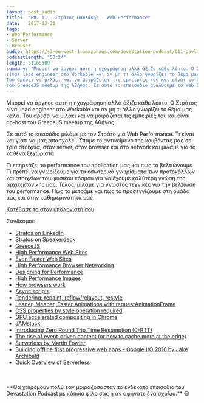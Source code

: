 ```yaml
---
layout: post_audio
title:  "Επ. 11 - Στράτος Παυλάκης - Web Performance"
date:   2017-03-31
tags:
- Web Performance
- Server
- Browser
audio: https://s3-eu-west-1.amazonaws.com/devastation-podcast/011-pavlakis-web-performance.mp3
podcastLength: "53:24"
length: 51165309
summary: "Μπορεί να άργησε αυτη η ηχογράφηση αλλά άξιζε κάθε λέπτο. Ο Στράτος
είναι lead engineer στο Workable και αν μη τι άλλο γνωρίζει το θέμα μας καλά.
Του αρέσει να μιλάει και να μοιράζεται τις εμπειρίες του και είναι co-host
του GreeceJS meetup της Αθήνας. Σε αυτό το επεισόδιο αναλύουμε το Web Performance."
---
```

Μπορεί να άργησε αυτη η ηχογράφηση αλλά άξιζε κάθε λέπτο. Ο Στράτος είναι lead engineer
στο Workable και αν μη τι άλλο γνωρίζει το θέμα μας καλά. Του αρέσει να μιλάει και να
μοιράζεται τις εμπειρίες του και είναι co-host του GreeceJS meetup της Αθήνας.

Σε αυτό το επεισόδιο μιλάμε με τον Στράτο για Web Performance. Τι είναι και γιατι να μας
απασχολεί. Σπάμε το αντικείμενο της κουβέντας μας σε τρία στοιχεία, στον server, στον browser
και στο network και μιλάμε για το καθένα ξεχωριστά.

Τι επηρεάζει το performance του application μας και πως το βελτιώνουμε. Τι πρέπει να
γνωρίζουμε για τα εσωτερικά γνωρίσματα των προτοκόλλων και στοιχείων του φυσικού κόσμου
για να έχουμε καλύτερη γνώση της αρχιτεκτονικής μας. Τέλος, μιλάμε για γνωστές τεχνικές
για την βελτίωση του performance. Πως το μετράμε και πως το προσεγγίζουμε στη ομάδα μας
και στην καθημερινότητα μας.

<a href="{{page.audio}}" target="_blank"><i class="fa fa-cloud-download"></i> Κατέβασε το στον υπολογιστή σου</a>

Σύνδεσμοι:

* <a href="https://www.linkedin.com/in/spavlakis/" target="_blank">Stratos on LinkedIn</a>
* <a href="https://speakerdeck.com/pavlakis" target="_blank">Stratos on Speakerdeck</a>
* <a href="greecejs.org" target="_blank">GreeceJS</a>
* <a href="https://www.amazon.com/gp/product/0596529309" target="_blank">High Performance Web Sites</a>
* <a href="https://www.amazon.com/gp/product/0596522304" target="_blank">Even Faster Web Sites</a>
* <a href="https://hpbn.co/" target="_blank">High Performance Browser Networking</a>
* <a href="http://designingforperformance.com/" target="_blank">Designing for Performance</a>
* <a href="http://shop.oreilly.com/product/0636920039730.do" target="_blank">High Performance Images</a>
* <a href="https://www.html5rocks.com/en/tutorials/internals/howbrowserswork/" target="_blank">How browsers work</a>
* <a href="https://www.igvita.com/2014/05/20/script-injected-async-scripts-considered-harmful/" target="_blank">Async scripts</a>
* <a href="https://www.phpied.com/rendering-repaint-reflowrelayout-restyle/" target="_blank">Rendering: repaint, reflow/relayout, restyle</a>
* <a href="https://www.html5rocks.com/en/tutorials/speed/animations/" target="_blank">Leaner, Meaner, Faster Animations with requestAnimationFrame</a>
* <a href="https://docs.google.com/a/workable.com/spreadsheets/d/1Hvi0nu2wG3oQ51XRHtMv-A_ZlidnwUYwgQsPQUg1R2s/pub?single=true&gid=0&output=html" target="_blank">CSS properties by style operation required</a>
* <a href="http://www.chromium.org/developers/design-documents/gpu-accelerated-compositing-in-chrome" target="_blank">GPU accelerated compositing in Chrome</a>
* <a href="https://jamstack.org/" target="_blank">JAMstack</a>
* <a href="https://blog.cloudflare.com/introducing-0-rtt/" target="_blank">Introducing Zero Round Trip Time Resumption (0-RTT)</a>
* <a href="https://www.fastly.com/blog/rise-event-driven-content-or-how-cache-more-edge" target="_blank">The rise of event-driven content (or how to cache more at the edge)</a>
* <a href="https://martinfowler.com/articles/serverless.html" target="_blank">Serverless by Martin Fowler</a>
* <a href="https://www.youtube.com/watch?v=cmGr0RszHc8" target="_blank">Building offline first progressive web apps - Google I/O 2016 by Jake Archibald</a>
* <a href="https://www.oreilly.com/ideas/a-quick-overview-of-serverless" target="_blank">Quick Overview of Serverless</a>

<br/>
<br/>
**Θα χαιρόμουν πολύ εαν μοιραζόσασταν το ενδέκατο επεισόδιο του Devastation
Podcast με κάποιο φίλο σας ή αν αφήνατε ένα σχόλιο.** 😃
